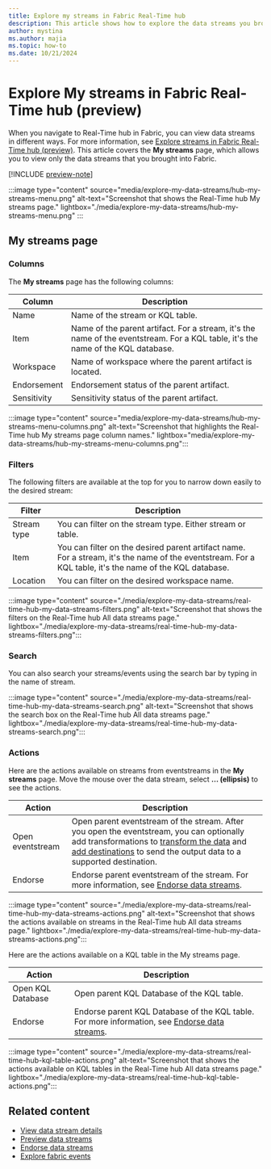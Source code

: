 ```yaml
---
title: Explore my streams in Fabric Real-Time hub
description: This article shows how to explore the data streams you brought into Fabric Real-Time hub. It provides details on My streams in the Real-Time hub user interface.
author: mystina
ms.author: majia
ms.topic: how-to
ms.date: 10/21/2024
---
```


# Explore My streams in Fabric Real-Time hub (preview)

When you navigate to Real-Time hub in Fabric, you can view data streams in different ways. For more information, see [Explore streams in Fabric Real-Time hub (preview)](explore-data-streams.md). This article covers the **My streams** page, which allows you to view only the data streams that you brought into Fabric.

[!INCLUDE [preview-note](./includes/preview-note.md)]

:::image type="content" source="media/explore-my-data-streams/hub-my-streams-menu.png" alt-text="Screenshot that shows the Real-Time hub My streams page."  lightbox="./media/explore-my-data-streams/hub-my-streams-menu.png" :::

## My streams page

### Columns

The **My streams** page has the following columns:

| Column | Description |
| ------ | ----------- |
| Name | Name of the stream or KQL table. |
| Item | Name of the parent artifact. For a stream, it's the name of the eventstream. For a KQL table, it's the name of the KQL database. |
| Workspace | Name of workspace where the parent artifact is located. |
| Endorsement | Endorsement status of the parent artifact. |
| Sensitivity | Sensitivity status of the parent artifact. |

:::image type="content" source="media/explore-my-data-streams/hub-my-streams-menu-columns.png" alt-text="Screenshot that highlights the Real-Time hub My streams page column names."  lightbox="media/explore-my-data-streams/hub-my-streams-menu-columns.png":::

### Filters

The following filters are available at the top for you to narrow down easily to the desired stream:

| Filter | Description |
| ------ | --------- |
| Stream type | You can filter on the stream type. Either stream or table. |
| Item | You can filter on the desired parent artifact name. For a stream, it's the name of the eventstream. For a KQL table, it's the name of the KQL database. |
| Location | You can filter on the desired workspace name. |

:::image type="content" source="./media/explore-my-data-streams/real-time-hub-my-data-streams-filters.png" alt-text="Screenshot that shows the filters on the Real-Time hub All data streams page." lightbox="./media/explore-my-data-streams/real-time-hub-my-data-streams-filters.png":::

### Search

You can also search your streams/events using the search bar by typing in the name of stream.

:::image type="content" source="./media/explore-my-data-streams/real-time-hub-my-data-streams-search.png" alt-text="Screenshot that shows the search box on the Real-Time hub All data streams page." lightbox="./media/explore-my-data-streams/real-time-hub-my-data-streams-search.png":::

### Actions

Here are the actions available on streams from eventstreams in the **My streams** page. Move the mouse over the data stream, select **... (ellipsis)** to see the actions.

| Action | Description |
| ------ | ----------- |
| Open eventstream | Open parent eventstream of the stream. After you open the eventstream, you can optionally add transformations to [transform the data](../real-time-intelligence/event-streams/route-events-based-on-content.md#supported-operations) and [add destinations](../real-time-intelligence/event-streams/add-manage-eventstream-destinations.md) to send the output data to a supported destination. |
| Endorse | Endorse parent eventstream of the stream. For more information, see [Endorse data streams](endorse-data-streams.md). |

:::image type="content" source="./media/explore-my-data-streams/real-time-hub-my-data-streams-actions.png" alt-text="Screenshot that shows the actions available on streams in the Real-Time hub All data streams page." lightbox="./media/explore-my-data-streams/real-time-hub-my-data-streams-actions.png":::

Here are the actions available on a KQL table in the My streams page.

| Action | Description |
| ------ | ----------- |
| Open KQL Database | Open parent KQL Database of the KQL table. |
| Endorse | Endorse parent KQL Database of the KQL table. For more information, see [Endorse data streams](endorse-data-streams.md). |

:::image type="content" source="./media/explore-my-data-streams/real-time-hub-kql-table-actions.png" alt-text="Screenshot that shows the actions available on KQL tables in the Real-Time hub All data streams page." lightbox="./media/explore-my-data-streams/real-time-hub-kql-table-actions.png":::

## Related content

- [View data stream details](view-data-stream-details.md)
- [Preview data streams](preview-data-streams.md)
- [Endorse data streams](endorse-data-streams.md)
- [Explore fabric events](explore-fabric-events.md)
